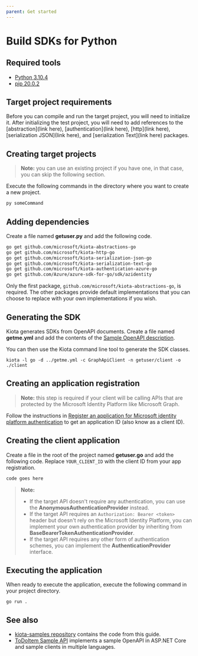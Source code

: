 ```yaml
---
parent: Get started
---
```


# Build SDKs for Python

## Required tools

- [Python 3.10.4](https://www.python.org/)
- [pip 20.0.2](https://pip.pypa.io/en/stable/)

## Target project requirements

Before you can compile and run the target project, you will need to initialize it. After initializing the test project, you will need to add references to the [abstraction](link here), [authentication](link here), [http](link here), [serialization JSON](link here), and [serialization Text](link here) packages.

## Creating target projects

> **Note:** you can use an existing project if you have one, in that case, you can skip the following section.

Execute the following commands in the directory where you want to create a new project.

```bash
py someCommand
```

## Adding dependencies

Create a file named **getuser.py** and add the following code.

```bash
go get github.com/microsoft/kiota-abstractions-go
go get github.com/microsoft/kiota-http-go
go get github.com/microsoft/kiota-serialization-json-go
go get github.com/microsoft/kiota-serialization-text-go
go get github.com/microsoft/kiota-authentication-azure-go
go get github.com/Azure/azure-sdk-for-go/sdk/azidentity
```

Only the first package, `github.com/microsoft/kiota-abstractions-go`, is required. The other packages provide default implementations that you can choose to replace with your own implementations if you wish.

## Generating the SDK

Kiota generates SDKs from OpenAPI documents. Create a file named **getme.yml** and add the contents of the [Sample OpenAPI description](reference-openapi.md).

You can then use the Kiota command line tool to generate the SDK classes.

```shell
kiota -l go -d ../getme.yml -c GraphApiClient -n getuser/client -o ./client
```

## Creating an application registration

> **Note:** this step is required if your client will be calling APIs that are protected by the Microsoft Identity Platform like Microsoft Graph.

Follow the instructions in [Register an application for Microsoft identity platform authentication](register-app.md) to get an application ID (also know as a client ID).

## Creating the client application

Create a file in the root of the project named **getuser.go** and add the following code. Replace `YOUR_CLIENT_ID` with the client ID from your app registration.

```python
code goes here
```

> **Note:**
>
> - If the target API doesn't require any authentication, you can use the **AnonymousAuthenticationProvider** instead.
> - If the target API requires an `Authorization: Bearer <token>` header but doesn't rely on the Microsoft Identity Platform, you can implement your own authentication provider by inheriting from **BaseBearerTokenAuthenticationProvider**.
> - If the target API requires any other form of authentication schemes, you can implement the **AuthenticationProvider** interface.

## Executing the application

When ready to execute the application, execute the following command in your project directory.

```shell
go run .
```

## See also

- [kiota-samples repository](https://github.com/microsoft/kiota-samples/tree/main/get-started/go) contains the code from this guide.
- [ToDoItem Sample API](https://github.com/microsoft/kiota-samples/tree/main/sample-api) implements a sample OpenAPI in ASP.NET Core and sample clients in multiple languages.
